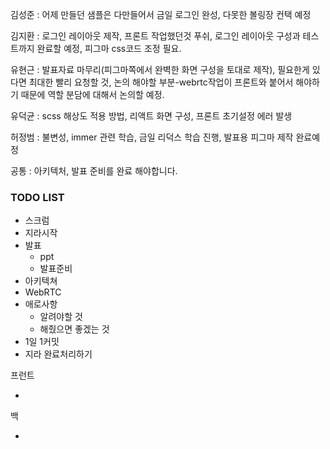 김성준 : 어제 만들던 샘플은 다만들어서 금일 로그인 완성, 다못한 볼링장 컨택 예정

김지환 : 로그인 레이아웃 제작, 프론트 작업했던것 푸쉬, 로그인 레이아웃 구성과 테스트까지 완료할 예정, 피그마 css코드 조정 필요.

유현근 : 발표자료 마무리(피그마쪽에서 완벽한 화면 구성을 토대로 제작), 필요한게 있다면 최대한 빨리 요청할 것, 논의 해야할 부분-webrtc작업이 프론트와 붙어서 해야하기 때문에 역할 분담에 대해서 논의할 예정.

유덕균 : scss 해상도 적용 방법, 리액트 화면 구성, 프론트 초기설정 에러 발생

허정범 : 불변성, immer 관련 학습, 금일 리덕스 학습 진행, 발표용 피그마 제작 완료예정

공통 : 아키텍처, 발표 준비를 완료 해야합니다.

### TODO LIST

- 스크럼
- 지라시작
- 발표
  - ppt
  - 발표준비
- 아키텍쳐
- WebRTC
- 애로사항
  - 알려야할 것
  - 해줬으면 좋겠는 것
- 1일 1커밋
- 지라 완료처리하기

프런트

-

백

-

